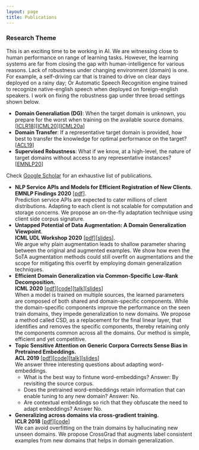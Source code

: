```yaml
---
layout: page
title: Publications
---
```


### Research Theme
This is an exciting time to be working in AI. We are witnessing close to human performance on range of learning tasks. 
However, the learning systems are far from closing the gap with human-intelligence for various reasons. Lack of robustness under changing environment (domain) is one.
For example, a self-driving car that is trained to drive on clear days deployed on a rainy day; Or Automatic Speech Recognition engine trained to recognize native-english speech when deployed on foreign-english speakers. 
I work on fixing the robustness gap under three broad settings shown below. 

* **Domain Generaliation (DG)**: When the target domain is unknown, you prepare for the worst when training on the available source domains. [[ICLR18](#crossgrad)][[ICML20](#csd)][[ICML20a](#dg_for_dr)]
* **Domain Transfer**: If a representative target domain is provided, how best to transfer the knowledge for optimal performance on the target? [[ACL19](#srcsel)]
* **Supervised Robustness**: What if we know, at a high-level, the nature of target domains without access to any representative instances? [[EMNLP20](#topicsig)]

Check [Google Scholar](https://scholar.google.co.in/citations?user=DQddccYAAAAJ) for an exhaustive list of publications.  
<a name="topicsig"></a>
* **NLP Service APIs and Models for Efficient Registration of New Clients**.   
  **EMNLP Findings 2020** [[pdf](https://arxiv.org/pdf/2010.01526.pdf)].   
  Prediction service APIs are expected to cater millions of client distributions. Adapting to each client is not scalable for computation and storage concerns. 
  We propose an on-the-fly adaptation technique using client side corpus signature.    
<a name="dg_for_dr"></a>
* **Untapped Potential of Data Augmentation: A Domain Generalization Viewpoint**.   
  **ICML UDL Workshop 2020** [[pdf](https://arxiv.org/abs/2007.04662)][[slides](https://docs.google.com/presentation/d/1IZuAc9GKrB2WO00kWOo1FOMs8sGBWe7XZLrhfZNHAJY/edit?usp=sharing)].       
  We argue why plain augmentation leads to shallow parameter sharing between the original and augmented examples. We show how even the SoTA augmentation methods could still overfit on augmentations and the scope for mitigating this overfit by employing domain generalization techniques.  
<a name="csd"></a>
* **Efficient Domain Generalization via Common-Specific Low-Rank Decomposition.**  
  **ICML 2020** [[pdf](https://arxiv.org/abs/2003.12815)][[code](https://github.com/vihari/CSD/)][[talk](https://icml.cc/virtual/2020/poster/6528)][[slides](https://docs.google.com/presentation/d/1x0MXQrutH1XJunhCPPqaHhWnqn49fZcPyMyJEdGDWv4/edit?usp=sharing)]    
  When a model is trained on multiple sources, the learned parameters are composed of both shared and domain-specific components. 
  While the domain-specific components improve the performance on the seen train domains, they impede generalization to new domains. 
  We propose a method called CSD, as a replacement for the final linear layer, that identifies and removes the specific components, thereby retaining only the components common across all the domains.   Our method is simple, efficient and yet competitive.  
<a name="srcsel"></a>
* **Topic Sensitive Attention on Generic Corpora Corrects Sense Bias in Pretrained Embeddings.**  
  **ACL 2019** [[pdf](https://arxiv.org/abs/1906.02688)][[code](https://github.com/vihari/focussed_embs)][[talk](https://vimeo.com/384490539)][[slides](https://docs.google.com/presentation/d/1cEiov879145R6oOBESjif2PcsNXKljZPORegf6_fEMU/edit?usp=sharing)]  
  We answer three interesting questions about adapting word-embeddings.
  + What is the best way to fintune word-embeddings? Answer: By revisiting the source corpus.
  + Does the pretrained word-embeddings retain information that can enable tuning to any new domain? Answer: No.
  + Are contextual embeddings so rich that they obfuscate the need to adapt embeddings? Answer No.   
<a name="crossgrad"></a>
* **Generalizing across domains via cross-gradient training.**   
  **ICLR 2018** [[pdf](https://arxiv.org/pdf/1804.10745.pdf)][[code](https://github.com/vihari/crossgrad)]   
  We can avoid overfitting on the train domains by hallucinating new unseen domains. We propose CrossGrad that augments label consistent examples from new domains that helps in domain generalization.
